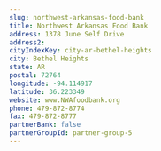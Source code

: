```yaml
---
slug: northwest-arkansas-food-bank
title: Northwest Arkansas Food Bank
address: 1378 June Self Drive
address2: 
cityIndexKey: city-ar-bethel-heights
city: Bethel Heights
state: AR
postal: 72764
longitude: -94.114917
latitude: 36.223349
website: www.NWAfoodbank.org
phone: 479-872-8774
fax: 479-872-8777
partnerBank: false
partnerGroupId: partner-group-5
---
```

